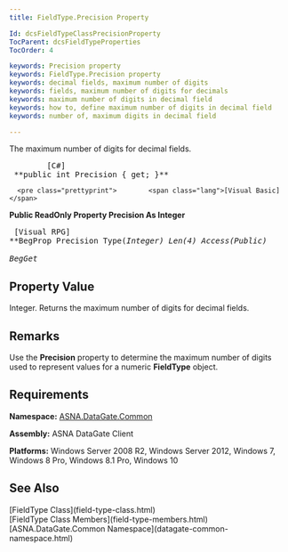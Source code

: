 ```yaml
---
title: FieldType.Precision Property

Id: dcsFieldTypeClassPrecisionProperty
TocParent: dcsFieldTypeProperties
TocOrder: 4

keywords: Precision property
keywords: FieldType.Precision property
keywords: decimal fields, maximum number of digits
keywords: fields, maximum number of digits for decimals
keywords: maximum number of digits in decimal field
keywords: how to, define maximum number of digits in decimal field
keywords: number of, maximum digits in decimal field

---
```


The maximum number of digits for decimal fields. 
<pre class="prettyprint">        <span class="lang">[C#]</span>
 **public int Precision { get; }**  </pre>
      <pre class="prettyprint">        <span class="lang">[Visual Basic] </span>
 **Public ReadOnly Property Precision As Integer**  </pre>
      <pre class="prettyprint">
        <span class="lang">[Visual RPG]</span>
 **BegProp Precision Type(*Integer) Len(4) Access(*Public)<br />   BegGet** 
      </pre>

## Property Value

Integer. Returns the maximum number of digits for decimal fields.
## Remarks

Use the **Precision** property to determine the maximum number of digits used to represent values for a numeric **FieldType** object. 
## Requirements

**Namespace:** [ASNA.DataGate.Common](datagate-common-namespace.html)

<span> **Assembly:** ASNA DataGate Client</span> 

**Platforms:** Windows Server 2008 R2, Windows Server 2012, Windows 7, Windows 8 Pro, Windows 8.1 Pro, Windows 10
## See Also

<dl />
      [FieldType Class](field-type-class.html)
      <br />
      [FieldType Class Members](field-type-members.html)
      <br />
      [ASNA.DataGate.Common Namespace](datagate-common-namespace.html)


